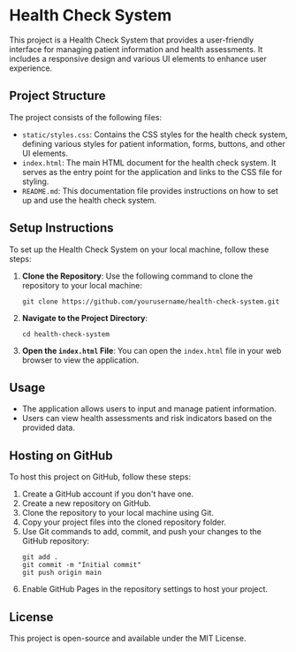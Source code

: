 # Health Check System

This project is a Health Check System that provides a user-friendly interface for managing patient information and health assessments. It includes a responsive design and various UI elements to enhance user experience.

## Project Structure

The project consists of the following files:

- `static/styles.css`: Contains the CSS styles for the health check system, defining various styles for patient information, forms, buttons, and other UI elements.
- `index.html`: The main HTML document for the health check system. It serves as the entry point for the application and links to the CSS file for styling.
- `README.md`: This documentation file provides instructions on how to set up and use the health check system.

## Setup Instructions

To set up the Health Check System on your local machine, follow these steps:

1. **Clone the Repository**: Use the following command to clone the repository to your local machine:
   ```
   git clone https://github.com/yourusername/health-check-system.git
   ```

2. **Navigate to the Project Directory**:
   ```
   cd health-check-system
   ```

3. **Open the `index.html` File**: You can open the `index.html` file in your web browser to view the application.

## Usage

- The application allows users to input and manage patient information.
- Users can view health assessments and risk indicators based on the provided data.

## Hosting on GitHub

To host this project on GitHub, follow these steps:

1. Create a GitHub account if you don't have one.
2. Create a new repository on GitHub.
3. Clone the repository to your local machine using Git.
4. Copy your project files into the cloned repository folder.
5. Use Git commands to add, commit, and push your changes to the GitHub repository:
   ```
   git add .
   git commit -m "Initial commit"
   git push origin main
   ```
6. Enable GitHub Pages in the repository settings to host your project.

## License

This project is open-source and available under the MIT License.